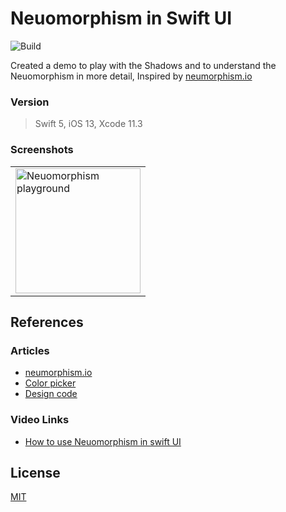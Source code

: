 # Neuomorphism in Swift UI

![Build](https://github.com/akashkahalkar/Neumorphism_SwiftUI/workflows/Build/badge.svg)

Created a demo to play with the Shadows and to understand the Neuomorphism in more detail, Inspired by [neumorphism.io](https://neumorphism.io/)

### Version
> Swift 5, iOS 13, Xcode 11.3

### Screenshots
<table>
    <tr>
        <td>
            <img src = "https://github.com/akashkahalkar/Neumorphism_SwiftUI/assets/9389352/81bec8e7-281e-4411-bcc9-f29af2fdc02a" width = 200 alt = "Neuomorphism playground">
        </td>
    </tr>
</table>

## References
### Articles
- [neumorphism.io](https://neumorphism.io/)
- [Color picker](https://github.com/bbaars/SwiftUI-Gradient-ColorPicker/blob/master/ColorPicker/ColorPickerView.swift)
- [Design code](https://designcode.io)

### Video Links
- [How to use Neuomorphism in swift UI](https://www.youtube.com/watch?v=z3tJdxwlo_Y)

## License
[MIT](https://choosealicense.com/licenses/mit/)
